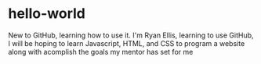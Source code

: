 # hello-world
New to GitHub, learning how to use it.
I'm Ryan Ellis, learning to use GitHub, I will be hoping to learn Javascript, HTML, and CSS to program a website along with acomplish the goals my mentor has set for me
